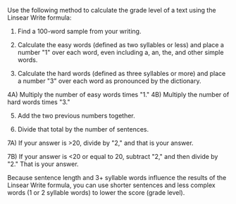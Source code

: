 Use the following method to calculate the grade level of a text using the Linsear Write formula:

1) Find a 100-word sample from your writing.

2) Calculate the easy words (defined as two syllables or less) and place a number "1" over each word, even including a, an, the, and other simple words.

3) Calculate the hard words (defined as three syllables or more) and place a number "3" over each word as pronounced by the dictionary.

4A) Multiply the number of easy words times "1."
4B) Multiply the number of hard words times "3."

5) Add the two previous numbers together.

6) Divide that total by the number of sentences.

7A) If your answer is >20, divide by "2," and that is your answer.

7B) If your answer is <20 or equal to 20, subtract "2," and then divide by "2." That is your answer.

Because sentence length and 3+ syllable words influence the results of the Linsear Write formula, you can use shorter sentences and less complex words (1 or 2 syllable words) to lower the score (grade level).